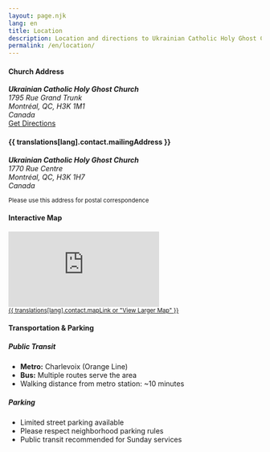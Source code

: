 ```yaml
---
layout: page.njk
lang: en
title: Location
description: Location and directions to Ukrainian Catholic Holy Ghost Church in Montreal
permalink: /en/location/
---
```


<div class="row mb-4">
    <div class="col-md-6">
        <div class="card">
            <div class="card-body">
                <h4 class="card-title">
                    <i class="bi bi-geo-alt me-2"></i>
                    Church Address
                </h4>
                <address>
                    <strong>Ukrainian Catholic Holy Ghost Church</strong><br>
                    1795 Rue Grand Trunk<br>
                    Montréal, QC, H3K 1M1<br>
                    Canada
                </address>
                <div class="mt-3">
                    <a href="https://goo.gl/maps/8vQm1s7Z2Z7vJ9Zr7" class="btn btn-primary" target="_blank">
                        <i class="bi bi-map me-2"></i>
                        Get Directions
                    </a>
                </div>
            </div>
        </div>
    </div>
    <div class="col-md-6">
        <div class="card">
            <div class="card-body">
                <h4 class="card-title">
                    <i class="bi bi-mailbox me-2"></i>
                    {{ translations[lang].contact.mailingAddress }}
                </h4>
                <address>
                    <strong>Ukrainian Catholic Holy Ghost Church</strong><br>
                    1770 Rue Centre<br>
                    Montréal, QC, H3K 1H7<br>
                    Canada
                </address>
                <p class="text-muted mb-0">
                    <small>Please use this address for postal correspondence</small>
                </p>
            </div>
        </div>
    </div>
</div>

<div class="row">
    <div class="col-12">
        <div class="card">
            <div class="card-body">
                <h4 class="card-title">
                    <i class="bi bi-map me-2"></i>
                    Interactive Map
                </h4>
                <div class="ratio ratio-16x9">
                    <iframe 
                        src="https://www.google.com/maps/embed?pb=!1m18!1m12!1m3!1d2796.1234567890123!2d-73.561086!3d45.482238!2m3!1f0!2f0!3f0!3m2!1i1024!2i768!4f13.1!3m3!1m2!1s0x4cc91b234567890a%3A0x1234567890abcdef!2s1795%20Rue%20Grand%20Trunk%2C%20Montr%C3%A9al%2C%20QC%20H3K%202J5%2C%20Canada!5e0!3m2!1sen!2sus!4v1234567890123!5m2!1sen!2sus"
                        style="border:0;" 
                        allowfullscreen="" 
                        loading="lazy" 
                        referrerpolicy="no-referrer-when-downgrade"
                        title="Ukrainian Catholic Holy Ghost Church Location">
                    </iframe>
                </div>
                <div class="mt-3">
                    <small class="text-muted">
                        <a href="https://maps.google.com/maps?q=1795+Rue+Grand+Trunk,+Montr%C3%A9al,+QC,+Canada&hl=en" target="_blank">
                            {{ translations[lang].contact.mapLink or "View Larger Map" }}
                        </a>
                    </small>
                </div>
            </div>
        </div>
    </div>
</div>

<div class="row mt-4">
    <div class="col-12">
        <div class="card">
            <div class="card-body">
                <h4 class="card-title">
                    <i class="bi bi-info-circle me-2"></i>
                    Transportation & Parking
                </h4>
                <div class="row">
                    <div class="col-md-6">
                        <h5>Public Transit</h5>
                        <ul>
                            <li><strong>Metro:</strong> Charlevoix (Orange Line)</li>
                            <li><strong>Bus:</strong> Multiple routes serve the area</li>
                            <li>Walking distance from metro station: ~10 minutes</li>
                        </ul>
                    </div>
                    <div class="col-md-6">
                        <h5>Parking</h5>
                        <ul>
                            <li>Limited street parking available</li>
                            <li>Please respect neighborhood parking rules</li>
                            <li>Public transit recommended for Sunday services</li>
                        </ul>
                    </div>
                </div>
            </div>
        </div>
    </div>
</div> 